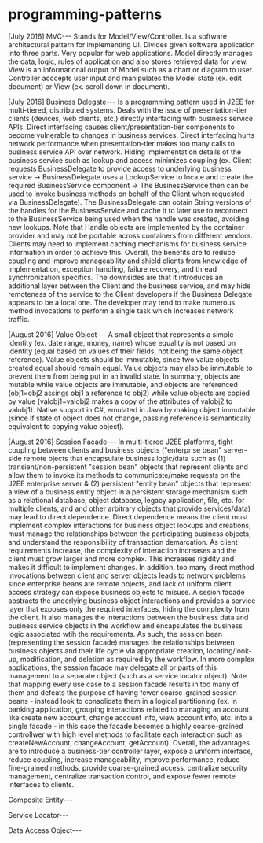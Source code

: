 # programming-patterns

[July 2016] MVC---
Stands for Model/View/Controller. Is a software architectural pattern for implementing UI. Divides given software application into three parts. Very popular for web applications. Model directly manages the data, logic, rules of application and also stores retrieved data for view. View is an informational output of Model such as a chart or diagram to user. Controller acccepts user input and manipulates the Model state (ex. edit document) or View (ex. scroll down in document).

[July 2016] Business Delegate---
Is a programming pattern used in J2EE for multi-tiered, distributed systems. Deals with the issue of presentation-tier clients (devices, web clients, etc.) directly interfacing with business service APIs. Direct interfacing causes client/presentation-tier components to become vulnerable to changes in business services. Direct interfacing hurts network performance when presentation-tier makes too many calls to business service API over network. Hiding implementation details of the business service such as lookup and access minimizes coupling (ex. Client requests BusinessDelegate to provide access to underlying business service -> BusinessDelegate uses a LookupService to locate and create the required BusinessService component -> The BusinessService then can be used to invoke business methods on behalf of the Client when requested via BusinessDelegate). The BusinessDelegate can obtain String versions of the handles for the BusinessService and cache it to later use to reconnect to the BusinessService being used when the handle was created, avoiding new lookups. Note that Handle objects are implemented by the container provider and may not be portable across containers from different vendors. Clients may need to implement caching mechanisms for business service information in order to achieve this. Overall, the benefits are to reduce coupling and improve manageability and shield clients from knowledge of implementation, exception handling, failure recovery, and thread synchronization specifics. The downsides are that it introduces an additional layer between the Client and the business service, and may hide remoteness of the service to the Client developers if the Business Delegate appears to be a local one. The developer may tend to make numerous method invocations to perform a single task which increases network traffic.

[August 2016] Value Object---
A small object that represents a simple identity (ex. date range, money, name) whose equality is not based on identity (equal based on values of their fields, not being the same object reference). Value objects should be immutable, since two value objects created equal should remain equal. Value objects may also be immutable to prevent them from being put in an invalid state. In summary, objects are mutable while value objects are immutable, and objects are referenced (obj1=obj2 assings obj1 a reference to obj2) while value objects are copied by value (valobj1=valobj2 makes a copy of the attributes of valobj2 to valobj1). Native support in C#, emulated in Java by making object immutable (since if state of object does not change, passing reference is semantically equivalent to copying value object).

[August 2016] Session Facade---
In multi-tiered J2EE platforms, tight coupling between clients and business objects ("enterprise bean" server-side remote bjects that encapsulate business logic/data such as (1) transient/non-persistent "session bean" objects that represent clients and allow them to invoke its methods to communicate/make requests on the J2EE enterprise server & (2) persistent "entity bean" objects that represent a view of a business entity object in a persistent storage mechanism such as a relational database, object database, legacy application, file, etc. for multiple clients, and and other arbitrary objects that provide services/data) may lead to direct dependence. Direct dependence means the client must implement complex interactions for business object lookups and creations,  must manage the relationships between the participating business objects, and understand the responsibility of transaction demarcation. As client requirements increase, the complexity of interaction increases and the client must grow larger and more complex. This increases rigidity and makes it difficult to implement changes. In addition, too many direct method invocations between client and server objects leads to network problems since enterprise beans are remote objects, and lack of uniform client access strategy can expose business objects to misuse. A sesion facade abstracts the underlying business object interactions and provides a service layer that exposes only the required interfaces, hiding the complexity from the client. It also manages the interactions between the business data and business service objects in the workflow and encapsulates the business logic associated wtih the requirements. As such, the session bean (representing the session facade) manages the relationships between business objects and their life cycle via appropriate creation, locating/look-up, modification, and deletion as required by the workflow. In more complex applications, the session facade may delegate all or parts of this management to a separate object (such as a service locator object). Note that mapping every use case to a session facade results in too many of them and defeats the purpose of having fewer coarse-grained session beans - instead look to consolidate them in a logical partitioning (ex. in banking application, grouping interactions related to managing an account like create new account, change account info, view account info, etc. into a single facade - in this case the facade becomes a highly coarse-grained controllwer with high level methods to facilitate each interaction such as createNewAccount, changeAccount, getAccount). Overall, the advantages are to introduce a business-tier controller layer, expose a uniform interface, reduce coupling, increase manageability, improve performance, reduce fine-grained methods, provide coarse-grained access, centralize security management, centralize transaction control, and expose fewer remote interfaces to clients.

Composite Entity---

Service Locator---

Data Access Object---

